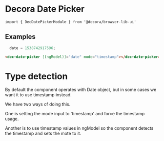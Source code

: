 # Decora Date Picker

`import { DecDatePickerModule } from '@decora/browser-lib-ui'`


## Examples

```javascript
  date = 1538742917596;
```

```html
<dec-date-picker [(ngModel)]="date" mode="timestamp"></dec-date-picker>
```

# Type detection

By default the component operates with Date object, but in some cases we want it to use timestamp instead.

We have two ways of doing this.

One is setting the mode input to 'timestamp' and force the timestamp usage.

Another is to use timestamp values in ngModel so the component detects the timestamp and sets the mote to it.
